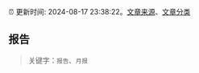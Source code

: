 :alarm_clock: 更新时间: 2024-08-17 23:38:22。[文章来源](/README.md)、[文章分类](/TAGS.md)

## 报告


> 关键字：`报告`、`月报`



